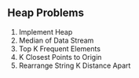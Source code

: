 ## Heap Problems

1. Implement Heap
2. Median of Data Stream
3. Top K Frequent Elements
4. K Closest Points to Origin
5. Rearrange String K Distance Apart